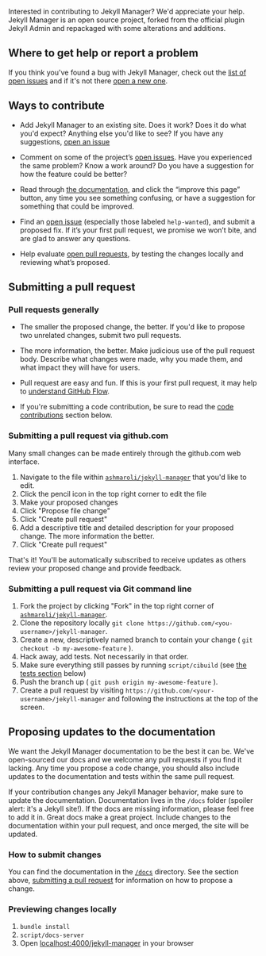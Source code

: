 Interested in contributing to Jekyll Manager? We'd appreciate your help. Jekyll Manager is an open source project, forked from the official plugin Jekyll Admin and repackaged with some alterations and additions.

## Where to get help or report a problem

If you think you've found a bug with Jekyll Manager, check out the [list of open issues](https://github.com/ashmaroli/jekyll-manager/issues) and if it's not there [open a new one](https://github.com/ashmaroli/jekyll-manager/issues/new).

## Ways to contribute

* Add Jekyll Manager to an existing site. Does it work? Does it do what you'd expect? Anything else you'd like to see? If you have any suggestions, [open an issue](https://github.com/ashmaroli/jekyll-manager/issues/new)

* Comment on some of the project’s [open issues](https://github.com/ashmaroli/jekyll-manager/issues/). Have you experienced the same problem? Know a work around? Do you have a suggestion for how the feature could be better?

* Read through [the documentation](http://jekyll.github.com/jekyll-manager), and click the “improve this page” button, any time you see something confusing, or have a suggestion for something that could be improved.

* Find an [open issue](https://github.com/ashmaroli/jekyll-manager/issues/) (especially those labeled `help-wanted`), and submit a proposed fix. If it’s your first pull request, we promise we won’t bite, and are glad to answer any questions.

* Help evaluate [open pull requests](https://github.com/ashmaroli/jekyll-manager/pulls/), by testing the changes locally and reviewing what’s proposed.

## Submitting a pull request

### Pull requests generally

* The smaller the proposed change, the better. If you'd like to propose two unrelated changes, submit two pull requests.

* The more information, the better. Make judicious use of the pull request body. Describe what changes were made, why you made them, and what impact they will have for users.

* Pull request are easy and fun. If this is your first pull request, it may help to [understand GitHub Flow](https://guides.github.com/introduction/flow/).

* If you're submitting a code contribution, be sure to read the [code contributions](#code-contributions) section below.

### Submitting a pull request via github.com

Many small changes can be made entirely through the github.com web interface.

1. Navigate to the file within [`ashmaroli/jekyll-manager`](https://github.com/ashmaroli/jekyll-manager) that you'd like to edit.
2. Click the pencil icon in the top right corner to edit the file
3. Make your proposed changes
4. Click "Propose file change"
5. Click "Create pull request"
6. Add a descriptive title and detailed description for your proposed change. The more information the better.
7. Click "Create pull request"

That's it! You'll be automatically subscribed to receive updates as others review your proposed change and provide feedback.

### Submitting a pull request via Git command line

1. Fork the project by clicking "Fork" in the top right corner of [`ashmaroli/jekyll-manager`](https://github.com/ashmaroli/jekyll-manager).
2. Clone the repository locally `git clone https://github.com/<you-username>/jekyll-manager`.
3. Create a new, descriptively named branch to contain your change ( `git checkout -b my-awesome-feature` ).
4. Hack away, add tests. Not necessarily in that order.
5. Make sure everything still passes by running `script/cibuild` (see [the tests section](#running-tests-locally) below)
6. Push the branch up ( `git push origin my-awesome-feature` ).
7. Create a pull request by visiting `https://github.com/<your-username>/jekyll-manager` and following the instructions at the top of the screen.

## Proposing updates to the documentation

We want the Jekyll Manager documentation to be the best it can be. We've open-sourced our docs and we welcome any pull requests if you find it lacking. Any time you propose a code change, you should also include updates to the documentation and tests within the same pull request.

If your contribution changes any Jekyll Manager behavior, make sure to update the documentation. Documentation lives in the `/docs` folder (spoiler alert: it's a Jekyll site!). If the docs are missing information, please feel free to add it in. Great docs make a great project. Include changes to the documentation within your pull request, and once merged, the site will be updated.

### How to submit changes

You can find the documentation in the [`/docs`](https://github.com/ashmaroli/jekyll-manager/tree/master/docs) directory. See the section above, [submitting a pull request](#submitting-a-pull-request) for information on how to propose a change.

### Previewing changes locally

1. `bundle install`
2. `script/docs-server`
3. Open [localhost:4000/jekyll-manager](http://localhost:4000/jekyll-manager) in your browser
